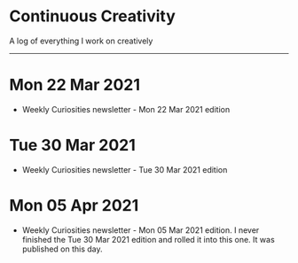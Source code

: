 # Continuous Creativity

A log of everything I work on creatively

----

# Mon 22 Mar 2021

- Weekly Curiosities newsletter - Mon 22 Mar 2021 edition


# Tue 30 Mar 2021

- Weekly Curiosities newsletter - Tue 30 Mar 2021 edition

# Mon 05 Apr 2021

- Weekly Curiosities newsletter - Mon 05 Mar 2021 edition.
  I never finished the Tue 30 Mar 2021 edition and rolled it
  into this one. It was published on this day.
